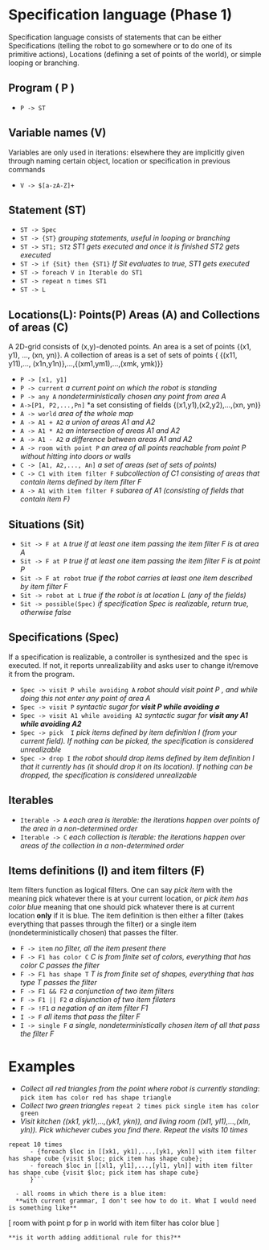 # Specification language (Phase 1)
Specification language consists of statements that can be either Specifications (telling the robot to go somewhere or to do one of its primitive actions), Locations (defining a set of points of the world), or simple looping or branching.

## Program ( P )
 
  - `P -> ST`

## Variable names (V)
Variables are only used in iterations: elsewhere they are implicitly given through naming certain object, location or specification in previous commands

  - `V -> $[a-zA-Z]+`

## Statement (ST)
 
 - `ST -> Spec`
 - `ST -> {ST}` *grouping statements, useful in looping or branching*
 - `ST -> ST1; ST2` *ST1 gets executed and once it is finished ST2 gets executed*
 - `ST -> if {Sit} then {ST1}`  *If Sit evaluates to true, ST1 gets executed*
 - `ST -> foreach V in Iterable do ST1`
 - `ST -> repeat n times ST1`
 - `ST -> L`

## Locations(L): Points(P) Areas (A) and Collections of areas (C)
A 2D-grid consists of (x,y)-denoted points. An area is a set of points {(x1, y1), ..., (xn, yn)}. A collection of areas is a set of sets of points { {(x11, y11),..., (x1n,y1n)},...,{(xm1,ym1),...,(xmk, ymk)}}

  - `P -> [x1, y1]`
  - `P -> current` *a current point on which the robot is standing*
  - `P -> any A` *nondeterministically chosen any point from area A*
  - `A->[P1, P2,...,Pn]` *a set consisting of fields {(x1,y1),(x2,y2),...,(xn, yn)}
  - `A -> world` *area of the whole map*
  - `A -> A1 + A2` *a union of areas A1 and A2*
  - `A -> A1 * A2` *an intersection of areas A1 and A2*
  - `A -> A1 - A2` *a difference between areas A1 and A2*
  - `A -> room with point P` *an area of all points reachable from point P without hitting into doors or walls*
  - `C -> [A1, A2,..., An]` *a set of areas (set of sets of points)*
  - `C -> C1 with item filter F` *subcollection of C1 consisting of areas that contain items defined by item filter F*
  - `A -> A1 with item filter F` *subarea of A1 (consisting of fields that contain item F)*


## Situations (Sit)
 
 - `Sit -> F at A` *true if at least one item passing the item filter F is at area A*
 - `Sit -> F at P` *true if at least one item passing the item filter F is at point P*
 - `Sit -> F at robot` *true if the robot carries at least one item described by item filter F*
 - `Sit -> robot at L` *true if the robot is at location L (any of the fields)*
 - `Sit -> possible(Spec)` *if specification Spec is realizable, return true, otherwise false*

## Specifications (Spec)
If a specification is realizable, a controller is synthesized and the spec is executed. If not, it reports unrealizability and asks user to change it/remove it from the program. 
 
  - `Spec -> visit P while avoiding A`  *robot should visit point P , and while doing this not enter any point of area A* 
  - `Spec -> visit P`  *syntactic sugar for __visit P while avoiding $`\emptyset`$__* 
  - `Spec -> visit A1 while avoiding A2` *syntactic sugar for __visit any A1 while avoiding A2__*
  - `Spec -> pick  I` *pick items defined by item definition I (from your current field). If nothing can be picked, the specification is considered unrealizable*
  - `Spec -> drop I` *the robot should drop items defined by item definition I that it currently has (it should drop it on its location). If nothing can be dropped, the specification is considered unrealizable*

## Iterables 
 - `Iterable -> A` *each area is iterable: the iterations happen over points of the area in a non-determined order*
 - `Iterable -> C` *each collection is iterable: the iterations happen over areas of the collection in a non-determined order*


## Items definitions (I) and item filters (F)
Item filters function as logical filters. One can say _pick item_ with the meaning pick whatever there is at your current location, or _pick item has color blue_ meaning that one should pick whatever there is at current location **only** if it is blue. The item definition is then either a filter (takes everything that passes through the filter) or a single item (nondeterministically chosen) that passes the filter.

  - `F -> item` _no filter, all the item present there_
  - `F -> F1 has color C` _C is from finite set of colors, everything that has color C passes the filter_
  - `F -> F1 has shape T` _T is from finite set of shapes, everything that has type T passes the filter_
  - `F -> F1 && F2`  _a conjunction of two item filters_
  - `F -> F1 || F2` _a disjunction of two item filaters_
  - `F -> !F1` _a negation of an item filter F1_
  - `I -> F` _all items that pass the filter F_
  - `I -> single F` _a single, nondeterministically chosen item of all that pass the filter F_
 

# Examples
  - *Collect all red triangles from the point where robot is currently standing*: 
    ```pick item has color red has shape triangle```
  - *Collect two green triangles*
     ```repeat 2 times pick single item has color green```
  - *Visit kitchen ((xk1, yk1),...,(yk1, ykn)), and living room ((xl1, yl1),...,(xln, yln)). Pick whichever cubes you find there. Repeat the visits 10 times*
```    
repeat 10 times
      - {foreach $loc in [[xk1, yk1],...,[yk1, ykn]] with item filter has shape cube {visit $loc; pick item has shape cube}; 
      - foreach $loc in [[xl1, yl1],...,[yl1, yln]] with item filter has shape cube {visit $loc; pick item has shape cube}
      }```
      
  - all rooms in which there is a blue item:
  **with current grammar, I don't see how to do it. What I would need is something like**
  ```
  [ room with point p for p in world with item filter has color blue ]
  ```
  **is it worth adding additional rule for this?**

